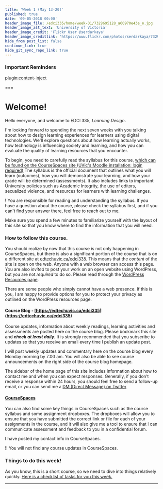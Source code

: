 ```yaml
---
title: 'Week 1 (May 13-20)'
published: true
date: '09-05-2018 00:00'
header_image_file: /edci335/home/week-01/7329695128_a60970e43e_o.jpg
header_image_alt_text: 'University of Victoria'
header_image_credit: 'Flickr User @serdarkaya'
header_image_creditlink: 'https://www.flickr.com/photos/serdarkaya/7329695128/in/album-72157630032117384/'
hide_from_post_list: false
continue_link: true
hide_git_sync_repo_link: true
---
```


### Important Reminders
[plugin:content-inject](/edci335/home/_important-reminders)


===

# Welcome!

Hello everyone, and welcome to EDCI 335, *Learning Design*.

I'm looking forward to spending the next seven weeks with you talking about how to design learning experiences for learners using digital technologies. We'll explore questions about how learning actually works, how technology is influencing society and learning, and how you can evaluate the quality of learning resources that you encounter.

To begin, you need to carefully read the syllabus for this course, [which can be found on the CourseSpaces site (UVic's Moodle installation; login required)](https://coursespaces.uvic.ca/course/view.php?id=61414&section=0) The syllabus is the official document that outlines what you will learn (outcomes), how you will demonstrate your learning, and how your grade will be determined (assessments). It also includes links to important University policies such as Academic Integrity, the use of editors, sexualized violence, and resources for learners with learning challenges.

! You are responsible for reading and understanding the syllabus. If you have a question about the course, please check the syllabus first, and if you can't find your answer there, feel free to reach out to me.

Make sure you spend a few minutes to familiarize yourself with the layout of this site so that you know where to find the information that you will need.

### How to follow this course.

You should realize by now that this course is not only happening in CourseSpaces, but there is also a significant portion of the course that is on a different site at [edtechuvic.ca/edci335](https://edtechuvic.ca/edci335). This means that the *content* of the site is open on the web. Anyone with a web browser can access this page. You are also *invited* to post your work on an open website using WordPress, but you are not *required* to do so. Please read through the [WordPress Resources page](http://edtechuvic.ca/edci335/wordpress/).

There are some people who simply cannot have a web presence. If this is you, I am happy to provide options for you to protect your privacy as outlined on the WordPress resources page.

#### Course Blog - [https://edtechuvic.ca/edci335](https://edtechuvic.ca/edci335)

Course updates, information about weekly readings, learning activities and assessments are posted here on the course blog. Please bookmark this site and ***check at least daily***. It is strongly recommended that you subscribe to updates so that you receive an email every time I publish an update post.

I will post weekly updates and commentary here on the course blog every Monday morning by 7:00 am. You will also be able to see course announcements on the right side of the course blog homepage.

The sidebar of the home page of this site includes information about how to contact me and when you can expect responses. Generally, if you don't receive a response within 24 hours, you should feel free to send a follow-up email, or you can send me a [DM (Direct Message) on Twitter](https://twitter.com/colinmadland)

#### [CourseSpaces](https://coursespaces.uvic.ca/course/view.php?id=61414&section=0)

You can also find some key things in CourseSpaces such as the course syllabus and some assignment dropboxes. The dropboxes will allow you to ensure that you have submitted the correct link or file for each of your assignments in the course, and it will also give me a tool to ensure that I can communicate assessment and feedback to you in a confidential forum.

I have posted my contact info in CourseSpaces.

!! You will not find any course updates in CourseSpaces.

### Things to do this week!

As you know, this is a short course, so we need to dive into things relatively quickly. [Here is a checklist of tasks for you this week.](https://edtechuvic.ca/edci335/schedule#week-1)


---
